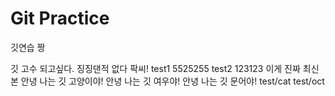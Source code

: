 # Git Practice

깃연습 짱

깃 고수 되고싶다.
징징댄적 없다 팍씨!
test1
5525255
test2
123123
이게 진짜 최신본
안녕 나는 깃 고양이야!
안녕 나는 깃 여우야!
안녕 나는 깃 문어야!
test/cat
test/oct
